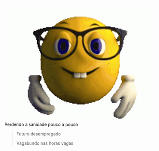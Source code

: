 ![imagem](https://github.com/OmenSapienS/OmenSapienS/blob/main/nerd-emoji.gif?raw=true)
Perdendo a sanidade pouco a pouco
>Futuro desempregado
> 
>Vagabundo nas horas vagas
